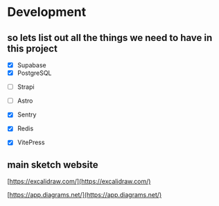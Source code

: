 # Development

## so lets list out all the things we need to have in this project

- [x] Supabase
- [x] PostgreSQL
<!-- - [ ] Drizzle ORM -->
- [ ] Strapi
- [ ] Astro
- [x] Sentry
- [x] Redis
- [x] VitePress


## main sketch  website

[https://excalidraw.com/](https://excalidraw.com/)

[https://app.diagrams.net/](https://app.diagrams.net/)